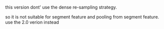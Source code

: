 this version dont' use the dense re-sampling strategy.

so it is not suitable for segment feature and pooling from segment feature. use the 2.0 verion instead

